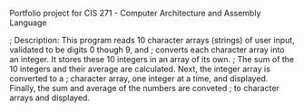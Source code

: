 Portfolio project for CIS 271 - Computer Architecture and Assembly Language

; Description:	This program reads 10 character arrays (strings) of user input, validated to be digits 0 though 9, and
;				converts each character array into an integer. It stores these 10 integers in an array of its own.
;				The sum of the 10 integers and their average are calculated. Next, the integer array is converted to a
;				character array, one integer at a time, and displayed. Finally, the sum and average of the numbers are conveted
;				to character arrays and displayed.

